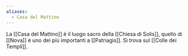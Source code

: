 ```yaml
---
aliases:
  - Casa del Mattino
---
```

La [[Casa del Mattino]] è il luogo sacro della [[Chiesa di Solis]], quello di [[Nova]] è uno dei più importanti a [[Patriagis]]. 
Si trova sul [[Colle dei Templi]]. 
